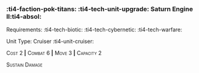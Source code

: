 ### :ti4-faction-pok-titans: :ti4-tech-unit-upgrade: **Saturn Engine II**:ti4-absol:

Requirements: :ti4-tech-biotic: :ti4-tech-cybernetic: :ti4-tech-warfare:

Unit Type: Cruiser :ti4-unit-cruiser:

<span style="font-variant:small-caps;">Cost 2</span> __|__ <span style="font-variant:small-caps;">Combat 6</span> __|__ <span style="font-variant:small-caps;">Move 3</span> __|__ <span style="font-variant:small-caps;">Capacity 2</span>

<span style="font-variant:small-caps;">Sustain Damage</span>
